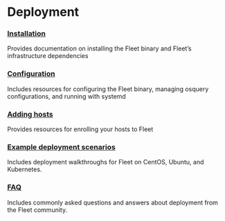 # Deployment

### [Installation](./1-Installation.md) 
Provides documentation on installing the Fleet binary and Fleet’s infrastructure dependencies

### [Configuration](./2-Configuration.md) 
Includes resources for configuring the Fleet binary, managing osquery configurations, and running with systemd

### [Adding hosts](./3-Adding-hosts.md) 
Provides resources for enrolling your hosts to Fleet

### [Example deployment scenarios](./4-Example-deployment-scenarios.md) 
Includes deployment walkthroughs for Fleet on CentOS, Ubuntu, and Kubernetes.

### [FAQ](./FAQ.md) 
Includes commonly asked questions and answers about deployment from the Fleet community.
